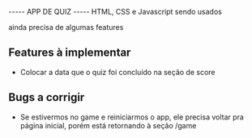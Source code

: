 ----- APP DE QUIZ -----
HTML, CSS e Javascript sendo usados

ainda precisa de algumas features

## Features à implementar

- Colocar a data que o quiz foi concluído na seção de score

## Bugs a corrigir
 
- Se estivermos no game e reiniciarmos o app, ele precisa voltar pra página inicial, porém está retornando à seção /game
